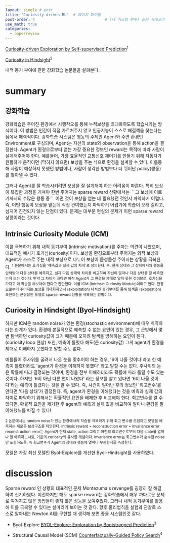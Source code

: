 ```yaml
---
layout: single # post
title: "Curiosity driven RL"  # 페이지 타이틀
post-order: 4                               # (내 커스텀 변수) 같은 카테고리 내 정렬 순서
use_math: true
categories:
  - paperreview
---
```


[Curiosity-driven Exploration by Self-supervised Prediction][paperlink]<sup>1<sup>

[paperlink]:https://arxiv.org/abs/1705.05363


[Curiosity in Hindsight][paperlink]<sup>2<sup>

[paperlink]:https://arxiv.org/abs/2211.10515


내적 동기 부여에 관한 강화학습 논문들을 살펴본다. 


# summary

## 강화학습 
강화학습은 주어진 환경에서 시행착오를 통해 누적보상을 최대화하도록 학습시키는 방식이다.
이 방법은 인간이 직접 가르쳐주지 않고 인공지능이 스스로 해결책을 찾는다는 점에서 매력적이다.
강화학습 시스템은 행동의 주체인 Agent와 주변 환경인 Environment로 구성되며, Agent는 자신의 state와 observation을 통해 action을 결정한다.
Agent가 환경으로부터 얻는 가장 중요한 정보인 reward는 목적에 따라 사람이 설계해주어야 한다.
예를들어, 가장 효율적인 교통신호 제어기를 만들기 위해 자동차가 원활하게 움직이면 (막히지 않으면) 보상을 주는 식으로 환경을 설계할 수 있다.
이를통해 사람이 예상하지 못했던 방법이나, 사람이 생각한 방법보다 더 뛰어난 policy(행동)를 찾아낼 수 있다.

그러나 Agent를 잘 학습시키려면 보상을 잘 설계해야 하는 어려움이 따른다.
특히 보상이 복잡한 과정을 거쳐야 한번 주어지는 sparse reward 상황에서는 ＇그 보상에 이르기까지의 수많은 행동 중＇ 어떤 것이 보상을 얻는 데 필요했던 것인지 파악하기 어렵다.
즉, 어떤 행동이 보상을 얻는데 직접 관여했는지 파악하기 어렵기에 학습이 오래 걸리고, 심지어 진전되지 않는 단점이 있다.
문제는 대부분 현실의 문제가 이런 sparse reward 상황이라는 것이다.


## Intrinsic Curiosity Module (ICM)
이를 극복하기 위해 내적 동기부여 (intrinsic motivation)를 주자는 의견이 나왔으며, 대표적인 예시가 호기심(curiosity)이다. 
보상을 환경으로부터 주어지는 외적 보상과 Agent가 스스로 주는 내적 보상으로 나누어 보상이 듬성듬성 주어지는 상황을 극복한다. 
<sup>1
논문에서는 호기심을 '예측값과 실제 값의 차이'로 정의한다. 
즉, 현재 상태와 그 상태에서의 행동을 입력받아 다음 상태를 예측하고, 실제 다음 상태와 차이를 비교하여 자신이 얼마나 다음 상태를 잘 예측했는지 보는 것이다. 
만약 그 차이가 크다면 아직 Agent가 그 환경을 제대로 알지 못한 것이므로, 호기심을 가지고 더 학습을 해보아야 한다고 판단한다.
이를 ICM (Intrinsic Curiosity Module)이라고 한다. 
환경으로부터 주어지는 보상을 최대화하면서 (exploitation) 내적인 동기부여를 통해 탐색을 (exploration) 촉진하는 균형잡힌 모델로 sparse reward 상황을 극복하는 방법이다.


## Curiosity in Hindsight (Byol-Hindsight)
하지만 ICM은 random noise가 있는 환경(stochastic environment)에 매우 취약하다는 한계가 있다. 
환경에 본질적으로 예측할 수 없는 요인이 있는 경우, 그 근방에서 몇 번 탐색하던 curiosity값이 크기 때문에 오히려 탐색을 방해하는 요인이 된다. (curiosity loop 현상) 
또한, 예측이 틀렸다 해도(큰 curiosity값) 그게 agent가 환경을 제대로 이해하지 못했다고 말할 수도 없다. 

예를들어 주사위를 굴려서 나온 눈을 맞추어야 하는 경우, '6이 나올 것이다'라고 한 예측이 틀렸더라도 'agent가 환경을 이해하지 못했다' 라고 말할 수는 없다. 
주사위의 눈은 확률에 따라 결정되는 것이며, 환경을 전부 이해하더라도 확률에 따라 틀릴 수도 있는 것이다. 
하지만 '6이 아닌 다른 면이 나왔다' 라는 정보를 알고 있다면 '6이 나올 것이다'라는 예측이 틀렸다는 것을 알 수 있다. 
즉, 사건이 일어난 후의 정보인 '회고변수'를 안다면 '다음 상태'가 결정된다. 
즉, agent가 환경을 이해했다는 것을 예측과 실제 값의 차이로 파악하기 위해서는 확률적인 요인을 배제한 후 비교해야 한다. 
회고변수를 알 수 있다면, 확률적 요인을 제거한 후 agent의 예측과 실제 값을 비교하여 얼마나 환경을 잘 이해했느를 따질 수 있다! 

<sup>2
논문에서는 random noise가 있는 환경에서의 학습을 극복하기 위해 회고 변수를 도입하고 모델을 예측하는 새로운 보상구조를 제안한다. 
intrinsic reward = reconstruction error + invariance error    
reconstruction error는 Agent가 현재 state, action 그리고 이전의 회고변수로부터 다음 state를 얼마나 잘 예측하느냐로, 기존의 curiosity와 유사한 개념이다. 
invariance error는 회고변수가 순수한 noise만 포함하도록, 즉 회고변수가 Agent의 상태와 행동에 얼마나 무관한지를 측정한다.

모델은 가장 최신 모델인 Byol-Explore를 개선한 Byol-Hindsight를 사용하였다.


# discussion
Sparse reward 인 상황의 대표적인 문제 Montezuma's revenge를 굉장히 잘 해결하여 신기하였다. 
이전까지만 해도 sparse reward는 강화학습에서 매우 까다로운 문제로 여겨지고 많은 방법들이 좋지 않은 성능을 보여주었다.
그러나 내적 동기부여를 활용해 이를 극복할 수 있다는 실마리가 보이는 것 같다. 
향후 물리법칙을 실험과 관찰로 스스로 알아내는 Newton AI를 구현할 때 생각해 보면 좋을 시스템인것 같다. 



* Byol-Explore
[BYOL-Explore: Exploration by Bootstrapped Prediction][paperlink]<sup>3<sup>

[paperlink]:https://arxiv.org/abs/2206.08332


* Structural Causal Model (SCM)
[Counterfactually-Guided Policy Search][paperlink]<sup>4<sup>

[paperlink]:https://arxiv.org/abs/1811.06272
